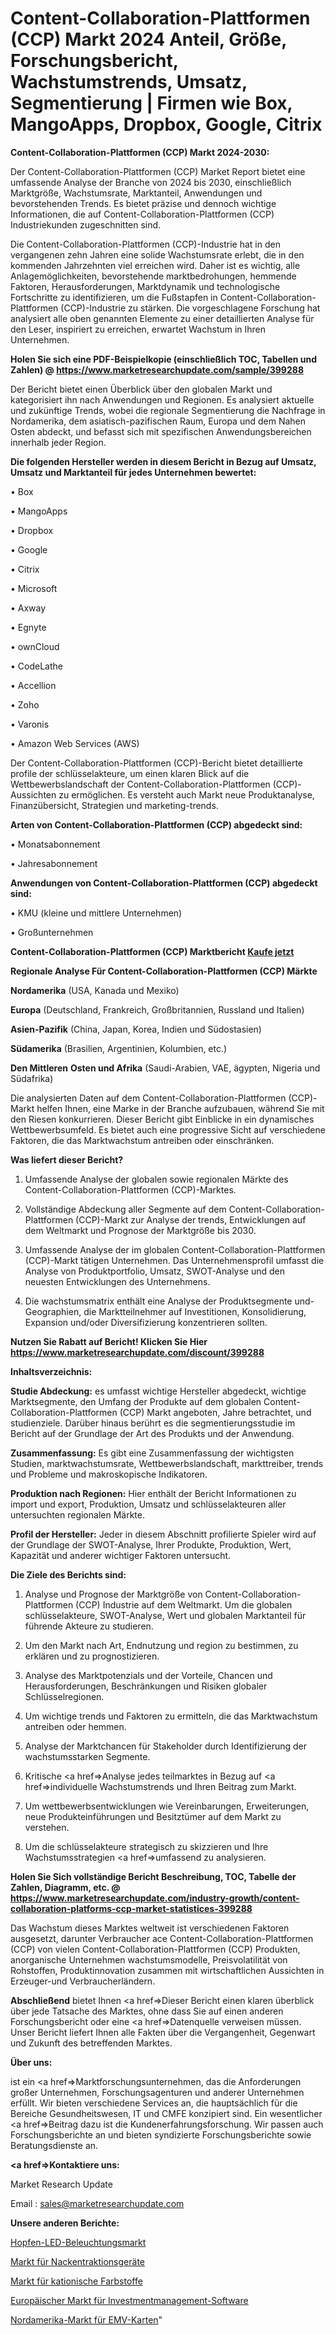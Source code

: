 # Content-Collaboration-Plattformen (CCP) Markt 2024 Anteil, Größe, Forschungsbericht, Wachstumstrends, Umsatz, Segmentierung | Firmen wie Box, MangoApps, Dropbox, Google, Citrix

<strong>Content-Collaboration-Plattformen (CCP) Markt 2024-2030:</strong>

Der Content-Collaboration-Plattformen (CCP) Market Report bietet eine umfassende Analyse der Branche von 2024 bis 2030, einschließlich Marktgröße, Wachstumsrate, Marktanteil, Anwendungen und bevorstehenden Trends. Es bietet präzise und dennoch wichtige Informationen, die auf Content-Collaboration-Plattformen (CCP) Industriekunden zugeschnitten sind.

Die Content-Collaboration-Plattformen (CCP)-Industrie hat in den vergangenen zehn Jahren eine solide Wachstumsrate erlebt, die in den kommenden Jahrzehnten viel erreichen wird. Daher ist es wichtig, alle Anlagemöglichkeiten, bevorstehende marktbedrohungen, hemmende Faktoren, Herausforderungen, Marktdynamik und technologische Fortschritte zu identifizieren, um die Fußstapfen in Content-Collaboration-Plattformen (CCP)-Industrie zu stärken. Die vorgeschlagene Forschung hat analysiert alle oben genannten Elemente zu einer detaillierten Analyse für den Leser, inspiriert zu erreichen, erwartet Wachstum in Ihren Unternehmen.

<strong>Holen Sie sich eine PDF-Beispielkopie (einschließlich TOC, Tabellen und Zahlen) @
</strong><strong><a href=https://www.marketresearchupdate.com/sample/399288><strong>https://www.marketresearchupdate.com/sample/399288</u></font></a></strong></strong>

Der Bericht bietet einen Überblick über den globalen Markt und kategorisiert ihn nach Anwendungen und Regionen. Es analysiert aktuelle und zukünftige Trends, wobei die regionale Segmentierung die Nachfrage in Nordamerika, dem asiatisch-pazifischen Raum, Europa und dem Nahen Osten abdeckt, und befasst sich mit spezifischen Anwendungsbereichen innerhalb jeder Region.

<strong>Die folgenden Hersteller werden in diesem Bericht in Bezug auf Umsatz, Umsatz und Marktanteil für jedes Unternehmen bewertet:</strong>

• Box

• MangoApps

• Dropbox

• Google

• Citrix

• Microsoft

• Axway

• Egnyte

• ownCloud

• CodeLathe

• Accellion

• Zoho

• Varonis

• Amazon Web Services (AWS)

Der Content-Collaboration-Plattformen (CCP)-Bericht bietet detaillierte profile der schlüsselakteure, um einen klaren Blick auf die Wettbewerbslandschaft der Content-Collaboration-Plattformen (CCP)-Aussichten zu ermöglichen. Es versteht auch Markt neue Produktanalyse, Finanzübersicht, Strategien und marketing-trends.

<strong>Arten von Content-Collaboration-Plattformen (CCP) abgedeckt sind:</strong>

• Monatsabonnement

• Jahresabonnement

<strong>Anwendungen von Content-Collaboration-Plattformen (CCP) abgedeckt sind:</strong>

• KMU (kleine und mittlere Unternehmen)

• Großunternehmen

<strong>Content-Collaboration-Plattformen (CCP) Marktbericht <a href=https://www.marketresearchupdate.com/buynow/399288>Kaufe jetzt</a></strong>

<strong>Regionale Analyse Für Content-Collaboration-Plattformen (CCP) Märkte</strong>

<strong>Nordamerika</strong> (USA, Kanada und Mexiko)

<strong>Europa</strong> (Deutschland, Frankreich, Großbritannien, Russland und Italien)

<strong>Asien-Pazifik</strong> (China, Japan, Korea, Indien und Südostasien)

<strong>Südamerika</strong> (Brasilien, Argentinien, Kolumbien, etc.)

<strong>Den Mittleren</strong> <strong>Osten und Afrika</strong> (Saudi-Arabien, VAE, ägypten, Nigeria und Südafrika)

Die analysierten Daten auf dem Content-Collaboration-Plattformen (CCP)-Markt helfen Ihnen, eine Marke in der Branche aufzubauen, während Sie mit den Riesen konkurrieren. Dieser Bericht gibt Einblicke in ein dynamisches Wettbewerbsumfeld. Es bietet auch eine progressive Sicht auf verschiedene Faktoren, die das Marktwachstum antreiben oder einschränken.

<strong>Was liefert dieser Bericht?</strong>

1. Umfassende Analyse der globalen sowie regionalen Märkte des Content-Collaboration-Plattformen (CCP)-Marktes.

2. Vollständige Abdeckung aller Segmente auf dem Content-Collaboration-Plattformen (CCP)-Markt zur Analyse der trends, Entwicklungen auf dem Weltmarkt und Prognose der Marktgröße bis 2030.

3. Umfassende Analyse der im globalen Content-Collaboration-Plattformen (CCP)-Markt tätigen Unternehmen. Das Unternehmensprofil umfasst die Analyse von Produktportfolio, Umsatz, SWOT-Analyse und den neuesten Entwicklungen des Unternehmens.

4. Die wachstumsmatrix enthält eine Analyse der Produktsegmente und-Geographien, die Marktteilnehmer auf Investitionen, Konsolidierung, Expansion und/oder Diversifizierung konzentrieren sollten.

<strong>Nutzen Sie Rabatt auf Bericht! Klicken Sie Hier
</strong><strong><a href=https://www.marketresearchupdate.com/discount/399288>https://www.marketresearchupdate.com/discount/399288</b></u></font></strong></a>

<strong>Inhaltsverzeichnis:</strong>

<strong>Studie Abdeckung:</strong> es umfasst wichtige Hersteller abgedeckt, wichtige Marktsegmente, den Umfang der Produkte auf dem globalen Content-Collaboration-Plattformen (CCP) Markt angeboten, Jahre betrachtet, und studienziele. Darüber hinaus berührt es die segmentierungsstudie im Bericht auf der Grundlage der Art des Produkts und der Anwendung.

<strong>Zusammenfassung:</strong> Es gibt eine Zusammenfassung der wichtigsten Studien, marktwachstumsrate, Wettbewerbslandschaft, markttreiber, trends und Probleme und makroskopische Indikatoren.

<strong>Produktion nach Regionen:</strong> Hier enthält der Bericht Informationen zu import und export, Produktion, Umsatz und schlüsselakteuren aller untersuchten regionalen Märkte.

<strong>Profil der Hersteller:</strong> Jeder in diesem Abschnitt profilierte Spieler wird auf der Grundlage der SWOT-Analyse, Ihrer Produkte, Produktion, Wert, Kapazität und anderer wichtiger Faktoren untersucht.

<strong>Die Ziele des Berichts sind:</strong>

1) Analyse und Prognose der Marktgröße von Content-Collaboration-Plattformen (CCP) Industrie auf dem Weltmarkt.
Um die globalen schlüsselakteure, SWOT-Analyse, Wert und globalen Marktanteil für führende Akteure zu studieren.

2) Um den Markt nach Art, Endnutzung und region zu bestimmen, zu erklären und zu prognostizieren.

3) Analyse des Marktpotenzials und der Vorteile, Chancen und Herausforderungen, Beschränkungen und Risiken globaler Schlüsselregionen.

4) Um wichtige trends und Faktoren zu ermitteln, die das Marktwachstum antreiben oder hemmen.

5) Analyse der Marktchancen für Stakeholder durch Identifizierung der wachstumsstarken Segmente.

6) Kritische <a href=>Analyse</a> jedes teilmarktes in Bezug auf <a href=>individuelle</a> Wachstumstrends und Ihren Beitrag zum Markt.

7) Um wettbewerbsentwicklungen wie Vereinbarungen, Erweiterungen, neue Produkteinführungen und Besitztümer auf dem Markt zu verstehen.

8) Um die schlüsselakteure strategisch zu skizzieren und Ihre Wachstumsstrategien <a href=>umfassend</a> zu analysieren.

<strong>Holen Sie Sich vollständige Bericht Beschreibung, TOC, Tabelle der Zahlen, Diagramm, etc. @ </strong><strong><a href=https://www.marketresearchupdate.com/industry-growth/content-collaboration-platforms-ccp-market-statistices-399288>https://www.marketresearchupdate.com/industry-growth/content-collaboration-platforms-ccp-market-statistices-399288</a></font></strong>

Das Wachstum dieses Marktes weltweit ist verschiedenen Faktoren ausgesetzt, darunter Verbraucher ace Content-Collaboration-Plattformen (CCP) von vielen Content-Collaboration-Plattformen (CCP) Produkten, anorganische Unternehmen wachstumsmodelle, Preisvolatilität von Rohstoffen, Produktinnovation zusammen mit wirtschaftlichen Aussichten in Erzeuger-und Verbraucherländern.

<strong>Abschließend</strong> bietet Ihnen <a href=>Dieser</a> Bericht einen klaren überblick über jede Tatsache des Marktes, ohne dass Sie auf einen anderen Forschungsbericht oder eine <a href=>Datenquelle</a> verweisen müssen. Unser Bericht liefert Ihnen alle Fakten über die Vergangenheit, Gegenwart und Zukunft des betreffenden Marktes.

<strong>Über uns:</strong>

 ist ein <a href=>Marktfors</a>chungsunternehmen, das die Anforderungen großer Unternehmen, Forschungsagenturen und anderer Unternehmen erfüllt. Wir bieten verschiedene Services an, die hauptsächlich für die Bereiche Gesundheitswesen, IT und CMFE konzipiert sind. Ein wesentlicher <a href=>Beitrag</a> dazu ist die Kundenerfahrungsforschung. Wir passen auch Forschungsberichte an und bieten syndizierte Forschungsberichte sowie Beratungsdienste an.

<strong><a href=>Kontaktiere uns:</a></strong>

Market Research Update

Email : sales@marketresearchupdate.com

<strong>Unsere anderen Berichte:</strong>

<a href=https://www.linkedin.com/pulse/hops-led-lighting-market-size-growth-set-surge>Hopfen-LED-Beleuchtungsmarkt</a>

<a href=https://www.linkedin.com/pulse/neck-traction-devices-market-outlooks-2023-size>Markt für Nackentraktionsgeräte</a>

<a href=https://www.linkedin.com/pulse/cationic-dyes-market-size-emerging-trends-consumption>Markt für kationische Farbstoffe</a>

<a href=https://www.linkedin.com/pulse/europe-investment-management-software-market>Europäischer Markt für Investmentmanagement-Software</a>

<a href=https://www.linkedin.com/pulse/north-america-emv-cards-market-2023-huge-business-opportunities>Nordamerika-Markt für EMV-Karten</a>"
